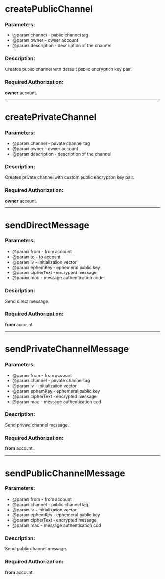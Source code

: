 # createPublicChannel

### Parameters:

* @param channel - public channel tag
* @param owner - owner account
* @param description - description of the channel

### Description:

Creates public channel with default public encryption key pair.

### Required Authorization:

**owner** account.

---

# createPrivateChannel

### Parameters:

* @param channel - private channel tag
* @param owner - owner account
* @param description - description of the channel

### Description:

Creates private channel with custom public encryption key pair.

### Required Authorization:

**owner** account.

---

# sendDirectMessage

### Parameters:

* @param from - from account
* @param to - to account
* @param iv - initialization vector
* @param ephemKey - ephemeral public key
* @param cipherText - encrypted message
* @param mac - message authentication code

### Description:

Send direct message.

### Required Authorization:

**from** account.

---

# sendPrivateChannelMessage

### Parameters:

* @param from - from account
* @param channel - private channel tag
* @param iv - initialization vector
* @param ephemKey - ephemeral public key
* @param cipherText - encrypted message
* @param mac - message authentication cod

### Description:

Send private channel message.

### Required Authorization:

**from** account.

---

# sendPublicChannelMessage

### Parameters:

* @param from - from account
* @param channel - public channel tag
* @param iv - initialization vector
* @param ephemKey - ephemeral public key
* @param cipherText - encrypted message
* @param mac - message authentication cod

### Description:

Send public channel message.

### Required Authorization:

**from** account.
